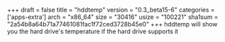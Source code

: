 +++
draft = false
title = "hddtemp"
version = "0.3_beta15-6"
categories = ['apps-extra']
arch = "x86_64"
size = "30416"
usize = "100221"
sha1sum = "2a54b8a64b71a77461081fac1f72ced3728b45e0"
+++
hddtemp will show you the hard drive's temperature if the hard drive supports it